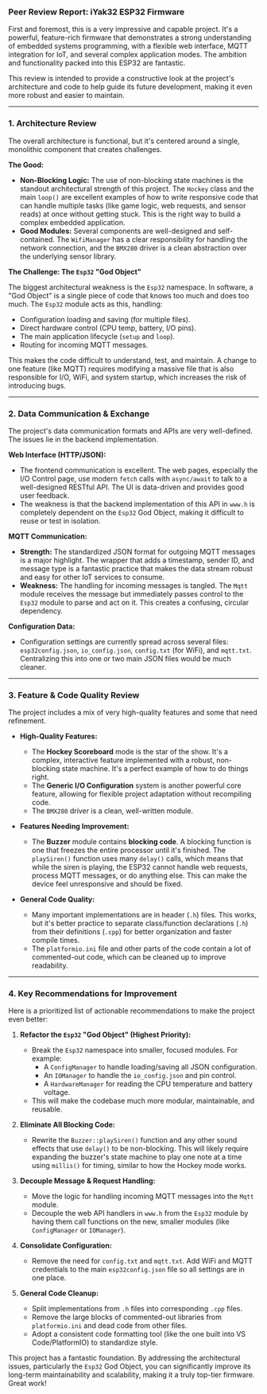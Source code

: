 ### **Peer Review Report: iYak32 ESP32 Firmware**

First and foremost, this is a very impressive and capable project. It's a powerful, feature-rich firmware that demonstrates a strong understanding of embedded systems programming, with a flexible web interface, MQTT integration for IoT, and several complex application modes. The ambition and functionality packed into this ESP32 are fantastic.

This review is intended to provide a constructive look at the project's architecture and code to help guide its future development, making it even more robust and easier to maintain.

---

### **1. Architecture Review**

The overall architecture is functional, but it's centered around a single, monolithic component that creates challenges.

**The Good:**

*   **Non-Blocking Logic:** The use of non-blocking state machines is the standout architectural strength of this project. The `Hockey` class and the main `loop()` are excellent examples of how to write responsive code that can handle multiple tasks (like game logic, web requests, and sensor reads) at once without getting stuck. This is the right way to build a complex embedded application.
*   **Good Modules:** Several components are well-designed and self-contained. The `WifiManager` has a clear responsibility for handling the network connection, and the `BMX280` driver is a clean abstraction over the underlying sensor library.

**The Challenge: The `Esp32` "God Object"**

The biggest architectural weakness is the `Esp32` namespace. In software, a "God Object" is a single piece of code that knows too much and does too much. The `Esp32` module acts as this, handling:
*   Configuration loading and saving (for multiple files).
*   Direct hardware control (CPU temp, battery, I/O pins).
*   The main application lifecycle (`setup` and `loop`).
*   Routing for incoming MQTT messages.

This makes the code difficult to understand, test, and maintain. A change to one feature (like MQTT) requires modifying a massive file that is also responsible for I/O, WiFi, and system startup, which increases the risk of introducing bugs.

---

### **2. Data Communication & Exchange**

The project's data communication formats and APIs are very well-defined. The issues lie in the backend implementation.

**Web Interface (HTTP/JSON):**

*   The frontend communication is excellent. The web pages, especially the I/O Control page, use modern `fetch` calls with `async/await` to talk to a well-designed RESTful API. The UI is data-driven and provides good user feedback.
*   The weakness is that the backend implementation of this API in `www.h` is completely dependent on the `Esp32` God Object, making it difficult to reuse or test in isolation.

**MQTT Communication:**

*   **Strength:** The standardized JSON format for outgoing MQTT messages is a major highlight. The wrapper that adds a timestamp, sender ID, and message type is a fantastic practice that makes the data stream robust and easy for other IoT services to consume.
*   **Weakness:** The handling for incoming messages is tangled. The `Mqtt` module receives the message but immediately passes control to the `Esp32` module to parse and act on it. This creates a confusing, circular dependency.

**Configuration Data:**

*   Configuration settings are currently spread across several files: `esp32config.json`, `io_config.json`, `config.txt` (for WiFi), and `mqtt.txt`. Centralizing this into one or two main JSON files would be much cleaner.

---

### **3. Feature & Code Quality Review**

The project includes a mix of very high-quality features and some that need refinement.

*   **High-Quality Features:**
    *   The **Hockey Scoreboard** mode is the star of the show. It's a complex, interactive feature implemented with a robust, non-blocking state machine. It's a perfect example of how to do things right.
    *   The **Generic I/O Configuration** system is another powerful core feature, allowing for flexible project adaptation without recompiling code.
    *   The `BMX280` driver is a clean, well-written module.

*   **Features Needing Improvement:**
    *   The **Buzzer** module contains **blocking code**. A blocking function is one that freezes the entire processor until it's finished. The `playSiren()` function uses many `delay()` calls, which means that while the siren is playing, the ESP32 cannot handle web requests, process MQTT messages, or do anything else. This can make the device feel unresponsive and should be fixed.

*   **General Code Quality:**
    *   Many important implementations are in header (`.h`) files. This works, but it's better practice to separate class/function declarations (`.h`) from their definitions (`.cpp`) for better organization and faster compile times.
    *   The `platformio.ini` file and other parts of the code contain a lot of commented-out code, which can be cleaned up to improve readability.

---

### **4. Key Recommendations for Improvement**

Here is a prioritized list of actionable recommendations to make the project even better:

1.  **Refactor the `Esp32` "God Object" (Highest Priority):**
    *   Break the `Esp32` namespace into smaller, focused modules. For example:
        *   A `ConfigManager` to handle loading/saving all JSON configuration.
        *   An `IOManager` to handle the `io_config.json` and pin control.
        *   A `HardwareManager` for reading the CPU temperature and battery voltage.
    *   This will make the codebase much more modular, maintainable, and reusable.

2.  **Eliminate All Blocking Code:**
    *   Rewrite the `Buzzer::playSiren()` function and any other sound effects that use `delay()` to be non-blocking. This will likely require expanding the buzzer's state machine to play one note at a time using `millis()` for timing, similar to how the Hockey mode works.

3.  **Decouple Message & Request Handling:**
    *   Move the logic for handling incoming MQTT messages into the `Mqtt` module.
    *   Decouple the web API handlers in `www.h` from the `Esp32` module by having them call functions on the new, smaller modules (like `ConfigManager` or `IOManager`).

4.  **Consolidate Configuration:**
    *   Remove the need for `config.txt` and `mqtt.txt`. Add WiFi and MQTT credentials to the main `esp32config.json` file so all settings are in one place.

5.  **General Code Cleanup:**
    *   Split implementations from `.h` files into corresponding `.cpp` files.
    *   Remove the large blocks of commented-out libraries from `platformio.ini` and dead code from other files.
    *   Adopt a consistent code formatting tool (like the one built into VS Code/PlatformIO) to standardize style.

This project has a fantastic foundation. By addressing the architectural issues, particularly the `Esp32` God Object, you can significantly improve its long-term maintainability and scalability, making it a truly top-tier firmware. Great work!
